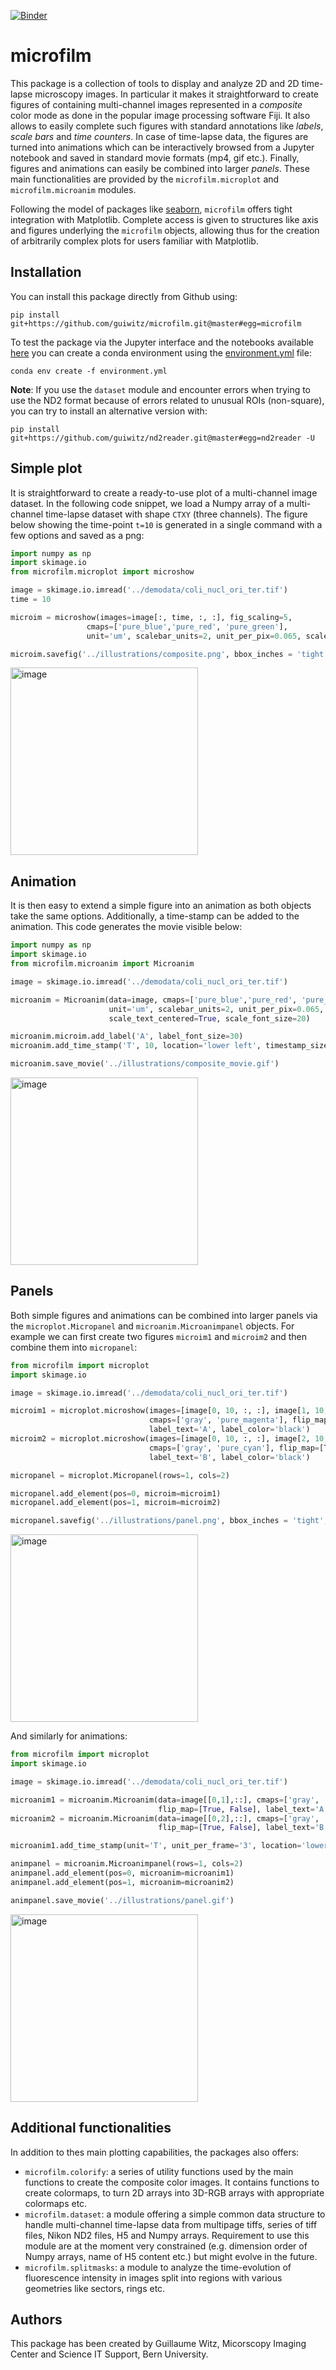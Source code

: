 [![Binder](https://mybinder.org/badge_logo.svg)](https://mybinder.org/v2/gh/guiwitz/microfilm/master?urlpath=lab)
# microfilm

This package is a collection of tools to display and analyze 2D and 2D time-lapse microscopy images. In particular it makes it straightforward to create figures of containing multi-channel images represented in a *composite* color mode as done in the popular image processing software Fiji. It also allows to easily complete such figures with standard annotations like *labels*, *scale bars* and *time counters*. In case of time-lapse data, the figures are turned into animations which can be interactively browsed from a Jupyter notebook and saved in standard movie formats (mp4, gif etc.). Finally, figures and animations can easily be combined into larger *panels*. These main functionalities are provided by the ```microfilm.microplot``` and ```microfilm.microanim``` modules.

Following the model of packages like [seaborn](https://seaborn.pydata.org/index.html), ```microfilm``` offers tight integration with Matplotlib. Complete access is given to structures like axis and figures underlying the ```microfilm``` objects, allowing thus for the creation of arbitrarily complex plots for users familiar with Matplotlib.

## Installation

You can install this package directly from Github using: 

```
pip install git+https://github.com/guiwitz/microfilm.git@master#egg=microfilm
```

To test the package via the Jupyter interface and the notebooks available [here](notebooks) you can create a conda environment using the [environment.yml](binder/environment.yml) file:

```
conda env create -f environment.yml
```

**Note**: If you use the ```dataset``` module and encounter errors when trying to use the ND2 format because of errors related to unusual ROIs (non-square), you can try to install an alternative version with:

```
pip install git+https://github.com/guiwitz/nd2reader.git@master#egg=nd2reader -U
```
## Simple plot

It is straightforward to create a ready-to-use plot of a multi-channel image dataset. In the following code snippet, we load a Numpy array of a multi-channel time-lapse dataset with shape ```CTXY``` (three channels). The figure below showing the time-point ```t=10``` is generated in a single command with a few options and saved as a png:

```python
import numpy as np
import skimage.io
from microfilm.microplot import microshow

image = skimage.io.imread('../demodata/coli_nucl_ori_ter.tif')
time = 10

microim = microshow(images=image[:, time, :, :], fig_scaling=5,
                 cmaps=['pure_blue','pure_red', 'pure_green'],
                 unit='um', scalebar_units=2, unit_per_pix=0.065, scale_text_centered=True, scale_font_size=20, label_text='A', label_font_size=30)

microim.savefig('../illustrations/composite.png', bbox_inches = 'tight', pad_inches = 0, dpi=600)
```

<img src="https://github.com/guiwitz/microfilm/raw/master/illustrations/composite.png" alt="image" width="300">

## Animation

It is then easy to extend a simple figure into an animation as both objects take the same options. Additionally, a time-stamp can be added to the animation. This code generates the movie visible below:

```python
import numpy as np
import skimage.io
from microfilm.microanim import Microanim

image = skimage.io.imread('../demodata/coli_nucl_ori_ter.tif')

microanim = Microanim(data=image, cmaps=['pure_blue','pure_red', 'pure_green'], fig_scaling=5,
                      unit='um', scalebar_units=2, unit_per_pix=0.065,
                      scale_text_centered=True, scale_font_size=20)

microanim.microim.add_label('A', label_font_size=30)
microanim.add_time_stamp('T', 10, location='lower left', timestamp_size=20)

microanim.save_movie('../illustrations/composite_movie.gif')
```

<img src="https://github.com/guiwitz/microfilm/raw/master/illustrations/composite_movie.gif" alt="image" width="300">

## Panels

Both simple figures and animations can be combined into larger panels via the ```microplot.Micropanel``` and ```microanim.Microanimpanel``` objects. For example we can first create two figures ```microim1``` and ```microim2``` and then combine them into ```micropanel```:

```python
from microfilm import microplot
import skimage.io

image = skimage.io.imread('../demodata/coli_nucl_ori_ter.tif')

microim1 = microplot.microshow(images=[image[0, 10, :, :], image[1, 10, :, :]],
                               cmaps=['gray', 'pure_magenta'], flip_map=[True, False],
                               label_text='A', label_color='black')
microim2 = microplot.microshow(images=[image[0, 10, :, :], image[2, 10, :, :]],
                               cmaps=['gray', 'pure_cyan'], flip_map=[True, False],
                               label_text='B', label_color='black')

micropanel = microplot.Micropanel(rows=1, cols=2)

micropanel.add_element(pos=0, microim=microim1)
micropanel.add_element(pos=1, microim=microim2)

micropanel.savefig('../illustrations/panel.png', bbox_inches = 'tight', pad_inches = 0, dpi=600)
```

<img src="https://github.com/guiwitz/microfilm/raw/master/illustrations/panel.png" alt="image" width="300">

And similarly for animations:

```python
from microfilm import microplot
import skimage.io

image = skimage.io.imread('../demodata/coli_nucl_ori_ter.tif')

microanim1 = microanim.Microanim(data=image[[0,1],::], cmaps=['gray', 'pure_magenta'],
                                 flip_map=[True, False], label_text='A', label_color='black')
microanim2 = microanim.Microanim(data=image[[0,2],::], cmaps=['gray', 'pure_cyan'],
                                 flip_map=[True, False], label_text='B', label_color='black')

microanim1.add_time_stamp(unit='T', unit_per_frame='3', location='lower-right', timestamp_color='black')

animpanel = microanim.Microanimpanel(rows=1, cols=2)
animpanel.add_element(pos=0, microanim=microanim1)
animpanel.add_element(pos=1, microanim=microanim2)

animpanel.save_movie('../illustrations/panel.gif')
```

<img src="https://github.com/guiwitz/microfilm/raw/master/illustrations/panel.gif" alt="image" width="300">

## Additional functionalities

In addition to thes main plotting capabilities, the packages also offers:
- ```microfilm.colorify```: a series of utility functions used by the main functions to create the composite color images. It contains functions to create colormaps, to turn 2D arrays into 3D-RGB arrays with appropriate colormaps etc.
- ```microfilm.dataset```: a module offering a simple common data structure to handle multi-channel time-lapse data from multipage tiffs, series of tiff files, Nikon ND2 files, H5 and Numpy arrays. Requirement to use this module are at the moment very constrained (e.g. dimension order of Numpy arrays, name of H5 content etc.) but might evolve in the future.
- ```microfilm.splitmasks```: a module to analyze the time-evolution of fluorescence intensity in images split into regions with various geometries like sectors, rings etc.

## Authors

This package has been created by Guillaume Witz, Micorscopy Imaging Center and Science IT Support, Bern University.
